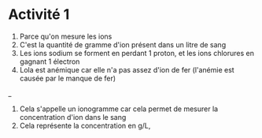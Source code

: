 # Activité 1

1) Parce qu'on mesure les ions
2) C'est la quantité de gramme d'ion présent dans un litre de sang
3) Les ions sodium se forment en perdant 1 proton, et les ions chlorures en gagnant 1 électron
4) Lola est anémique car elle n'a pas assez d'ion de fer (l'anémie est causée par le manque de fer)

_

1) Cela s'appelle un ionogramme car cela permet de mesurer la concentration d'ion dans le sang
2) Cela représente la concentration en g/L, 

